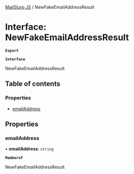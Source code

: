 [MailSlurp JS](../README.md) / NewFakeEmailAddressResult

# Interface: NewFakeEmailAddressResult

**`Export`**

**`Interface`**

NewFakeEmailAddressResult

## Table of contents

### Properties

- [emailAddress](NewFakeEmailAddressResult.md#emailaddress)

## Properties

### emailAddress

• **emailAddress**: `string`

**`Memberof`**

NewFakeEmailAddressResult
